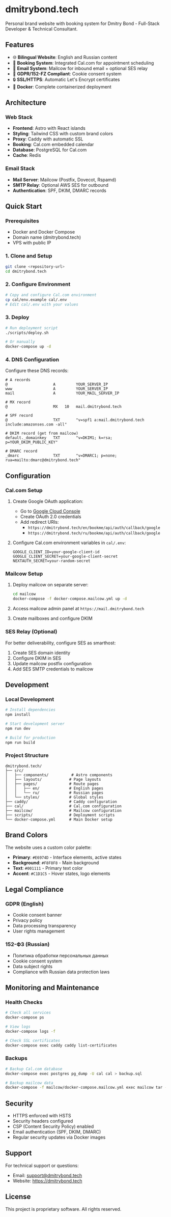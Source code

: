 # dmitrybond.tech

Personal brand website with booking system for Dmitry Bond - Full-Stack Developer & Technical Consultant.

## Features

- 🌐 **Bilingual Website**: English and Russian content
- 📅 **Booking System**: Integrated Cal.com for appointment scheduling
- 📧 **Email System**: Mailcow for inbound email + optional SES relay
- 🍪 **GDPR/152-FZ Compliant**: Cookie consent system
- 🔒 **SSL/HTTPS**: Automatic Let's Encrypt certificates
- 🐳 **Docker**: Complete containerized deployment

## Architecture

### Web Stack
- **Frontend**: Astro with React islands
- **Styling**: Tailwind CSS with custom brand colors
- **Proxy**: Caddy with automatic SSL
- **Booking**: Cal.com embedded calendar
- **Database**: PostgreSQL for Cal.com
- **Cache**: Redis

### Email Stack
- **Mail Server**: Mailcow (Postfix, Dovecot, Rspamd)
- **SMTP Relay**: Optional AWS SES for outbound
- **Authentication**: SPF, DKIM, DMARC records

## Quick Start

### Prerequisites
- Docker and Docker Compose
- Domain name (dmitrybond.tech)
- VPS with public IP

### 1. Clone and Setup

```bash
git clone <repository-url>
cd dmitrybond.tech
```

### 2. Configure Environment

```bash
# Copy and configure Cal.com environment
cp cal/env.example cal/.env
# Edit cal/.env with your values
```

### 3. Deploy

```bash
# Run deployment script
./scripts/deploy.sh

# Or manually
docker-compose up -d
```

### 4. DNS Configuration

Configure these DNS records:

```
# A records
@                    A         YOUR_SERVER_IP
www                  A         YOUR_SERVER_IP
mail                 A         YOUR_MAIL_SERVER_IP

# MX record
@                    MX   10   mail.dmitrybond.tech

# SPF record
@                    TXT       "v=spf1 a:mail.dmitrybond.tech include:amazonses.com -all"

# DKIM record (get from mailcow)
default._domainkey   TXT       "v=DKIM1; k=rsa; p=YOUR_DKIM_PUBLIC_KEY"

# DMARC record
_dmarc               TXT       "v=DMARC1; p=none; rua=mailto:dmarc@dmitrybond.tech"
```

## Configuration

### Cal.com Setup

1. Create Google OAuth application:
   - Go to [Google Cloud Console](https://console.cloud.google.com/)
   - Create OAuth 2.0 credentials
   - Add redirect URIs:
     - `https://dmitrybond.tech/en/bookme/api/auth/callback/google`
     - `https://dmitrybond.tech/ru/bookme/api/auth/callback/google`

2. Configure Cal.com environment variables in `cal/.env`:
   ```env
   GOOGLE_CLIENT_ID=your-google-client-id
   GOOGLE_CLIENT_SECRET=your-google-client-secret
   NEXTAUTH_SECRET=your-random-secret
   ```

### Mailcow Setup

1. Deploy mailcow on separate server:
   ```bash
   cd mailcow
   docker-compose -f docker-compose.mailcow.yml up -d
   ```

2. Access mailcow admin panel at `https://mail.dmitrybond.tech`

3. Create mailboxes and configure DKIM

### SES Relay (Optional)

For better deliverability, configure SES as smarthost:

1. Create SES domain identity
2. Configure DKIM in SES
3. Update mailcow postfix configuration
4. Add SES SMTP credentials to mailcow

## Development

### Local Development

```bash
# Install dependencies
npm install

# Start development server
npm run dev

# Build for production
npm run build
```

### Project Structure

```
dmitrybond.tech/
├── src/
│   ├── components/          # Astro components
│   ├── layouts/            # Page layouts
│   ├── pages/              # Route pages
│   │   ├── en/             # English pages
│   │   └── ru/             # Russian pages
│   └── styles/             # Global styles
├── caddy/                  # Caddy configuration
├── cal/                    # Cal.com configuration
├── mailcow/                # Mailcow configuration
├── scripts/                # Deployment scripts
└── docker-compose.yml      # Main Docker setup
```

## Brand Colors

The website uses a custom color palette:

- **Primary**: `#E6974D` - Interface elements, active states
- **Background**: `#F8F8F8` - Main background
- **Text**: `#001111` - Primary text color
- **Accent**: `#C1D1C5` - Hover states, logo elements

## Legal Compliance

### GDPR (English)
- Cookie consent banner
- Privacy policy
- Data processing transparency
- User rights management

### 152-ФЗ (Russian)
- Политика обработки персональных данных
- Cookie consent system
- Data subject rights
- Compliance with Russian data protection laws

## Monitoring and Maintenance

### Health Checks
```bash
# Check all services
docker-compose ps

# View logs
docker-compose logs -f

# Check SSL certificates
docker-compose exec caddy caddy list-certificates
```

### Backups
```bash
# Backup Cal.com database
docker-compose exec postgres pg_dump -U cal cal > backup.sql

# Backup mailcow data
docker-compose -f mailcow/docker-compose.mailcow.yml exec mailcow tar -czf /backup/mailcow-$(date +%Y%m%d).tar.gz /var/lib/mailcow
```

## Security

- HTTPS enforced with HSTS
- Security headers configured
- CSP (Content Security Policy) enabled
- Email authentication (SPF, DKIM, DMARC)
- Regular security updates via Docker images

## Support

For technical support or questions:
- Email: support@dmitrybond.tech
- Website: https://dmitrybond.tech

## License

This project is proprietary software. All rights reserved.

